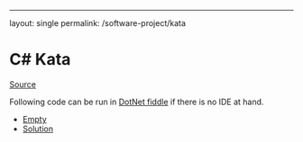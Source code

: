 ---
layout: single
permalink: /software-project/kata

# C# Kata
[Source](https://github.com/asierba/Katas.CSharp)

Following code can be run in [DotNet fiddle](https://dotnetfiddle.net/) if there is no IDE at hand. 

* [Empty](./Kata-Empty.cs)
* [Solution](./Kata-Solution.cs)